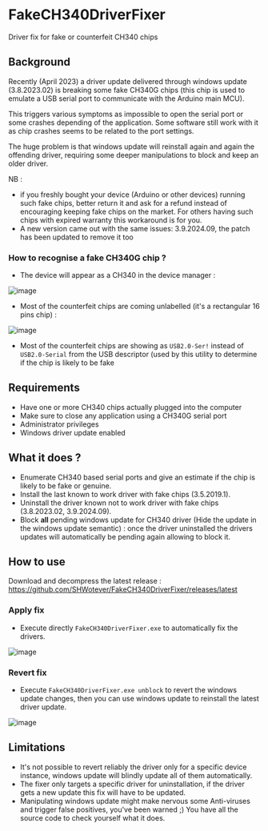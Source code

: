 # FakeCH340DriverFixer

Driver fix for fake or counterfeit CH340 chips

## Background

Recently (April 2023) a driver update delivered through windows update  (3.8.2023.02) is breaking some fake CH340G chips (this chip is used to emulate a USB serial port to communicate with the Arduino main MCU).

This triggers various symptoms as impossible to open the serial port or some crashes depending of the application. Some software still work with it as chip crashes seems to be related to the port settings.

The huge problem is that windows update will reinstall again and again the offending driver, requiring some deeper manipulations to block and keep an older driver.

NB : 
- if you freshly bought your device (Arduino or other devices) running such fake chips, better return it and ask for a refund instead of encouraging keeping fake chips on the market. For others having such chips with expired warranty this workaround is for you.
- A new version came out with the same issues: 3.9.2024.09, the patch has been updated to remove it too

### How to recognise a fake CH340G chip ?

- The device will appear as a CH340 in the device manager : 

![image](https://github.com/SHWotever/SimHub/assets/2207331/760ecf63-00ad-484f-92eb-ca77c5aa0b60)

- Most of the counterfeit chips are coming unlabelled (it's a rectangular 16 pins chip) : 

![image](https://github.com/SHWotever/SimHub/assets/2207331/287f3dc5-e567-43ee-9ed5-09a95045dd3d)

- Most of the counterfeit chips are showing as ```USB2.0-Ser!``` instead of ```USB2.0-Serial``` from the USB descriptor (used by this utility to determine if the chip is likely to be fake

## Requirements

- Have one or more CH340 chips actually plugged into the computer
- Make sure to close any application using a CH340G serial port
- Administrator privileges
- Windows driver update enabled

## What it does ?

- Enumerate CH340 based serial ports and give an estimate if the chip is likely to be fake or genuine.
- Install the last known to work driver with fake chips (3.5.2019.1).
- Uninstall the driver known not to work driver with fake chips (3.8.2023.02,  3.9.2024.09).
- Block **all** pending windows update for CH340 driver (Hide the update in the windows update semantic) : once the driver uninstalled the drivers updates will automatically be pending again allowing to block it.  

## How to use 

Download and decompress the latest release : https://github.com/SHWotever/FakeCH340DriverFixer/releases/latest

### Apply fix
- Execute directly ```FakeCH340DriverFixer.exe``` to automatically fix the drivers.

![image](https://github.com/SHWotever/FakeCH340DriverFixer/assets/2207331/4482a1ed-2f09-40e2-8561-c21695770552)

### Revert fix
- Execute ```FakeCH340DriverFixer.exe unblock``` to revert the windows update changes, then you can use windows update to reinstall the latest driver update.

![image](https://github.com/SHWotever/FakeCH340DriverFixer/assets/2207331/8da63dc3-6cca-4ada-ade1-292c0029d763)

## Limitations
- It's not possible to revert reliably the driver only for a specific device instance, windows update will blindly update all of them automatically.
- The fixer only targets a specific driver for uninstallation, if the driver gets a new update this fix will have to be updated.
- Manipulating windows update might make nervous some Anti-viruses and trigger false positives, you've been warned ;) You have all the source code to check yourself what it does.
